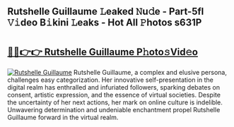 ## Rutshelle Guillaume 𝙻eaked 𝙽u𝚍e - Part-5fI 𝚅𝚒deo B𝚒kini 𝙻eaks - Hot All 𝙿hotos s631P

# <h2><a href="http://ld53cak.urlbe.top/?page=Rutshelle+Guillaume">🔗🔗👉👉 Rutshelle Guillaume P𝚑oto𝚜Vid𝚎o</a></h2>

[![Rutshelle Guillaume](https://i.imgur.com/eBuTRDB.gif)](http://ld53cak.urlbe.top/?page=Rutshelle+Guillaume)
Rutshelle Guillaume, a complex and elusive persona, challenges easy categorization. Her innovative self-presentation in the digital realm has enthralled and infuriated followers, sparking debates on consent, artistic expression, and the essence of virtual societies. Despite the uncertainty of her next actions, her mark on online culture is indelible. Unwavering determination and undeniable enchantment propel Rutshelle Guillaume forward in the virtual realm.
